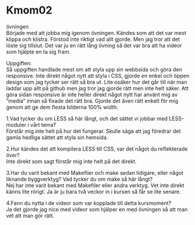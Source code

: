 Kmom02
===============================
övningen<br>
Började med att jobba mig igenom övningen. Kändes som att det var mest klippa och klistra. Förstod inte riktigt vad allt gjorde. Men jag tror att det löste sig tillslut. Det var ju en rätt lång övning så det var bra att ha videor som hjälpte en ta sig fram.


Uppgiften:<br>
Så uppgiften handlade mest om att styla upp sin webbsida och göra den responsive. Inte direkt något nytt att styla i CSS, gjorde en enkel och öppen design som jag tycker ser rätt så bra ut. Lite osäker hur det går till när man laddar upp allt på github men jag tror jag gjorde rätt men inte helt säker. Att göra sidan responsive är inte heller direkt något nytt har använt mig av ”media” innan så fixade det rätt bra. Gjorde det även rätt enkelt för mig genom att ge dem flesta bilderna 100% width.

1.Vad tycker du om LESS så här långt, och det sättet vi jobbar med LESS-moduler i vårt tema?<br>
Förstår mig inte helt på hur det fungerar. Skulle säga att jag föredrar det gamla hedliga sättet att styla sin hemsida.


2.Hur kändes det att kompilera LESS till CSS, var det något du reflekterade över?<br>
Inte direkt som sagt förstår mig inte helt på det direkt.


3.Har du varit bekant med Makefiler och make sedan tidigare, eller något liknande byggverktyg? Vad tycker du om make så här långt?<br>
Nej har inte varit bekant med Makefiler eller andra verktyg. Vet inte direkt känns lite rörigt. Ja är ju bara två veckor in i kursen så får se lite senare.


4.Fann du nytta i de videor som var kopplade till detta kursmoment?<br>
Ja det gjorde jag nice med videor som hjälper en med övningen så att man vet att man gör rätt.
